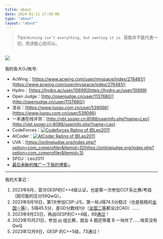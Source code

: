 ```yaml
---
title: about
date: 2024-01-21 17:50:08
type: "about"
layout: "about"
---
```

> Tips:$\texttt{Winning isn't everything, but wanting it is.}$ 获胜并不能代表一切，而求胜心则可以。

![](https://cards.jerryz.com.cn/api?img=2&color=21%2C208%2C196%2C1&date=2024-11-11&str=%E6%88%91%E7%9A%84%E7%94%9F%E6%97%A5&bilibili=%E8%94%9A%E8%93%9D%E5%A4%A9%E7%A9%BA%E6%B5%B7%E6%B4%8B&github=worker2011&site=https%3A%2F%2Fcnblogs.com%2Fleo2011&email=study86%40outlook.com&phone=17722667723&luogu=Leo2011&codeforces=Leo2011&qq=Leo2011&counter=Cards&gitee=ji-mingyu&wechat=Leo2011&microsoft=Ji+Mingyu&quote=%E7%A5%9D%E6%82%A8AK+IOI%EF%BC%81)
---

我的各大OJ账号:

- AcWing：[https://www.acwing.com/user/myspace/index/276481/](https://www.acwing.com/user/myspace/index/276481/)
- Hydro：[https://hydro.ac/user/10699](https://hydro.ac/user/10699)
- Open Judge：[http://openjudge.cn/user/1137680/](http://openjudge.cn/user/1137680/)
- 洛谷：[https://www.luogu.com.cn/user/539066](https://www.luogu.com.cn/user/539066)
- 一本通在线评测：[http://ybt.ssoier.cn:8088/userinfo.php?name=Leo](http://ybt.ssoier.cn:8088/userinfo.php?name=Leo)
- CodeForces：[![Codeforces Rating of @Leo2011](https://cfrating.baoshuo.dev/rating?username=Leo2011&style=for-the-badge)](https://codeforces.com/profile/Leo2011)
- AtCoder：[![AtCoder Rating of @Leo2011](https://atrating.baoshuo.dev/rating?username=Leo2011&style=for-the-badge)](https://atcoder.jp/users/Leo2011)
- UVA：[https://onlinejudge.org/index.php?option=com_comprofiler&Itemid=3](https://onlinejudge.org/index.php?option=com_comprofiler&Itemid=3)
- SPOJ：Leo2011
- [最后~~无耻~~的推广一下我的博客~](https://www.cnblogs.com/leo2011)

---

我的大事记：

1. 2023年6月，首次GESP的C++4级认证，也是第一次参加CCF系比赛/考级（因可能的压分59QwQ）。
2. 2023年9月16日，第1次参加CSP-J/S，第一轮J得74.5分稳过（也是稳稳的[全国一等](https://cdn.luogu.com.cn/upload/image_hosting/m34ty59n.png)），S得45.5分，差GD分数线1分（[全国二等](https://cdn.luogu.com.cn/upload/image_hosting/wm92qljg.png)都没过CAO）……
3. 2023年9月23日，再战GESP的C++4级，69[通过](https://cdn.luogu.com.cn/upload/image_hosting/1kavruhy.png)！
4. 2023年10月21日，参加 pj 组比赛，就会 A 题还带着 B 一块炸了……啥奖没有 QwQ
5. 2023年12月9日，GESP 的C++5级，73通过！
